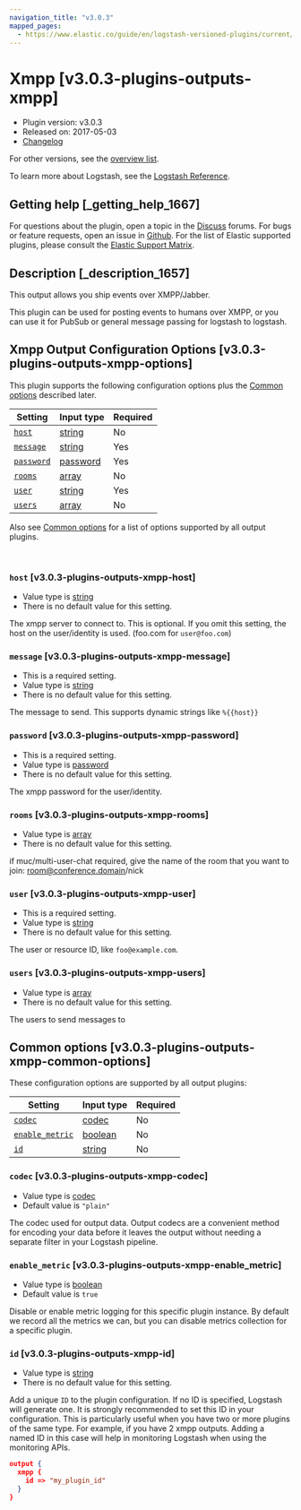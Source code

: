 ```yaml
---
navigation_title: "v3.0.3"
mapped_pages:
  - https://www.elastic.co/guide/en/logstash-versioned-plugins/current/v3.0.3-plugins-outputs-xmpp.html
---
```


# Xmpp [v3.0.3-plugins-outputs-xmpp]


* Plugin version: v3.0.3
* Released on: 2017-05-03
* [Changelog](https://github.com/logstash-plugins/logstash-output-xmpp/blob/v3.0.3/CHANGELOG.md)

For other versions, see the [overview list](output-xmpp-index.md).

To learn more about Logstash, see the [Logstash Reference](logstash://reference/index.md).

## Getting help [_getting_help_1667]

For questions about the plugin, open a topic in the [Discuss](http://discuss.elastic.co) forums. For bugs or feature requests, open an issue in [Github](https://github.com/logstash-plugins/logstash-output-xmpp). For the list of Elastic supported plugins, please consult the [Elastic Support Matrix](https://www.elastic.co/support/matrix#matrix_logstash_plugins).


## Description [_description_1657]

This output allows you ship events over XMPP/Jabber.

This plugin can be used for posting events to humans over XMPP, or you can use it for PubSub or general message passing for logstash to logstash.


## Xmpp Output Configuration Options [v3.0.3-plugins-outputs-xmpp-options]

This plugin supports the following configuration options plus the [Common options](v3-0-3-plugins-outputs-xmpp.md#v3.0.3-plugins-outputs-xmpp-common-options) described later.

| Setting | Input type | Required |
| --- | --- | --- |
| [`host`](v3-0-3-plugins-outputs-xmpp.md#v3.0.3-plugins-outputs-xmpp-host) | [string](logstash://reference/configuration-file-structure.md#string) | No |
| [`message`](v3-0-3-plugins-outputs-xmpp.md#v3.0.3-plugins-outputs-xmpp-message) | [string](logstash://reference/configuration-file-structure.md#string) | Yes |
| [`password`](v3-0-3-plugins-outputs-xmpp.md#v3.0.3-plugins-outputs-xmpp-password) | [password](logstash://reference/configuration-file-structure.md#password) | Yes |
| [`rooms`](v3-0-3-plugins-outputs-xmpp.md#v3.0.3-plugins-outputs-xmpp-rooms) | [array](logstash://reference/configuration-file-structure.md#array) | No |
| [`user`](v3-0-3-plugins-outputs-xmpp.md#v3.0.3-plugins-outputs-xmpp-user) | [string](logstash://reference/configuration-file-structure.md#string) | Yes |
| [`users`](v3-0-3-plugins-outputs-xmpp.md#v3.0.3-plugins-outputs-xmpp-users) | [array](logstash://reference/configuration-file-structure.md#array) | No |

Also see [Common options](v3-0-3-plugins-outputs-xmpp.md#v3.0.3-plugins-outputs-xmpp-common-options) for a list of options supported by all output plugins.

 

### `host` [v3.0.3-plugins-outputs-xmpp-host]

* Value type is [string](logstash://reference/configuration-file-structure.md#string)
* There is no default value for this setting.

The xmpp server to connect to. This is optional. If you omit this setting, the host on the user/identity is used. (foo.com for `user@foo.com`)


### `message` [v3.0.3-plugins-outputs-xmpp-message]

* This is a required setting.
* Value type is [string](logstash://reference/configuration-file-structure.md#string)
* There is no default value for this setting.

The message to send. This supports dynamic strings like `%{{host}}`


### `password` [v3.0.3-plugins-outputs-xmpp-password]

* This is a required setting.
* Value type is [password](logstash://reference/configuration-file-structure.md#password)
* There is no default value for this setting.

The xmpp password for the user/identity.


### `rooms` [v3.0.3-plugins-outputs-xmpp-rooms]

* Value type is [array](logstash://reference/configuration-file-structure.md#array)
* There is no default value for this setting.

if muc/multi-user-chat required, give the name of the room that you want to join: room@conference.domain/nick


### `user` [v3.0.3-plugins-outputs-xmpp-user]

* This is a required setting.
* Value type is [string](logstash://reference/configuration-file-structure.md#string)
* There is no default value for this setting.

The user or resource ID, like `foo@example.com`.


### `users` [v3.0.3-plugins-outputs-xmpp-users]

* Value type is [array](logstash://reference/configuration-file-structure.md#array)
* There is no default value for this setting.

The users to send messages to



## Common options [v3.0.3-plugins-outputs-xmpp-common-options]

These configuration options are supported by all output plugins:

| Setting | Input type | Required |
| --- | --- | --- |
| [`codec`](v3-0-3-plugins-outputs-xmpp.md#v3.0.3-plugins-outputs-xmpp-codec) | [codec](logstash://reference/configuration-file-structure.md#codec) | No |
| [`enable_metric`](v3-0-3-plugins-outputs-xmpp.md#v3.0.3-plugins-outputs-xmpp-enable_metric) | [boolean](logstash://reference/configuration-file-structure.md#boolean) | No |
| [`id`](v3-0-3-plugins-outputs-xmpp.md#v3.0.3-plugins-outputs-xmpp-id) | [string](logstash://reference/configuration-file-structure.md#string) | No |

### `codec` [v3.0.3-plugins-outputs-xmpp-codec]

* Value type is [codec](logstash://reference/configuration-file-structure.md#codec)
* Default value is `"plain"`

The codec used for output data. Output codecs are a convenient method for encoding your data before it leaves the output without needing a separate filter in your Logstash pipeline.


### `enable_metric` [v3.0.3-plugins-outputs-xmpp-enable_metric]

* Value type is [boolean](logstash://reference/configuration-file-structure.md#boolean)
* Default value is `true`

Disable or enable metric logging for this specific plugin instance. By default we record all the metrics we can, but you can disable metrics collection for a specific plugin.


### `id` [v3.0.3-plugins-outputs-xmpp-id]

* Value type is [string](logstash://reference/configuration-file-structure.md#string)
* There is no default value for this setting.

Add a unique `ID` to the plugin configuration. If no ID is specified, Logstash will generate one. It is strongly recommended to set this ID in your configuration. This is particularly useful when you have two or more plugins of the same type. For example, if you have 2 xmpp outputs. Adding a named ID in this case will help in monitoring Logstash when using the monitoring APIs.

```json
output {
  xmpp {
    id => "my_plugin_id"
  }
}
```



